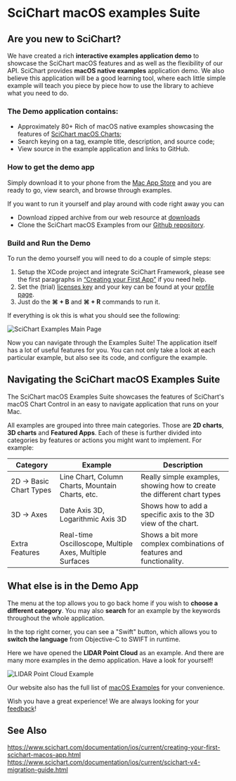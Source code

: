 # SciChart macOS examples Suite

## Are you new to SciChart?
We have created a rich **interactive examples application demo** to showcase the SciChart macOS features and as well as the flexibility of our API. 
SciChart provides **macOS native examples** application demo. 
We also believe this application will be a good learning tool, where each little simple example will teach you piece by piece how to use the library to achieve what you need to do. 

### The Demo application contains: 
- Approximately 80+ Rich of macOS native examples showcasing the features of [SciChart macOS Charts](https://www.scichart.com/ios-chart-features/);
- Search keying on a tag, example title, description, and source code;
- View source in the example application and links to GitHub.

### How to get the demo app 
Simply download it to your phone from the [Mac App Store](https://apps.apple.com/app/id1485200499) and you are ready to go, view search, and browse through examples. 

If you want to run it yourself and play around with code right away you can 
- Download zipped archive from our web resource at [downloads](https://www.scichart.com/downloads/) 
- Clone the SciChart macOS Examples from our [Github repository](https://github.com/ABTSoftware/SciChart.iOS.Examples/tree/SciChart_v4_Release).

### Build and Run the Demo 
To run the demo yourself you will need to do a couple of simple steps: 
1. Setup the XCode project and integrate SciChart Framework, please see the first paragraphs in [“Creating your First App”](creating-your-first-scichart-macos-app.html) if you need help.
2. Set the (trial) [licenses key](creating-your-first-scichart-macos-app.html) and your key can be found at your [profile page](https://www.scichart.com/profile/). 
3. Just do the **⌘ + B** and **⌘ + R** commands to run it. 

If everything is ok this is what you should see the following:

![SciChart Examples Main Page](img/quick-start-guide/macos-demo-application-main-page.png)

Now you can navigate through the Examples Suite! The application itself has a lot of useful features for you. You can not only take a look at each particular example, but also see its code, and configure the example.

## Navigating the SciChart macOS Examples Suite
The SciChart macOS Examples Suite showcases the features of SciChart's macOS Chart Control in an easy to navigate application that runs on your Mac. 

All examples are grouped into three main categories. Those are **2D charts**, **3D charts** and **Featured Apps**.
Each of these is further divided into categories by features or actions you might want to implement. For example:

| **Category**            | **Example**                                             | **Description**                                                         |
| ----------------------- | ------------------------------------------------------- | ----------------------------------------------------------------------- |
| 2D -> Basic Chart Types | Line Chart, Column Charts, Mountain Charts, etc.          | Really simple examples, showing how to create the different chart types |
| 3D -> Axes              | Date Axis 3D, Logarithmic Axis 3D                       | Shows how to add a specific axis to the 3D view of the chart.             |
| Extra Features          | Real-time Oscilloscope, Multiple Axes, Multiple Surfaces | Shows a bit more complex combinations of features and functionality.    |

## What else is in the Demo App
The menu at the top allows you to go back home if you wish to **choose a different category**.
You may also **search** for an example by the keywords throughout the whole application.

In the top right corner, you can see a "Swift" button, which allows you to **switch the language** from Objective-C to SWIFT in runtime.

Here we have opened the **LIDAR Point Cloud** as an example. And there are many more examples in the demo application. Have a look for yourself!

![LIDAR Point Cloud Example](img/quick-start-guide/macos-lidar-example.png)

Our website also has the full list of [macOS Examples](https://www.scichart.com/examples/ios-chart/) for your convenience.

Wish you have a great experience! We are always looking for your [feedback](https://www.scichart.com/contact-us/)!

## See Also
https://www.scichart.com/documentation/ios/current/creating-your-first-scichart-macos-app.html
https://www.scichart.com/documentation/ios/current/scichart-v4-migration-guide.html
